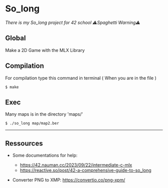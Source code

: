 # So_long

_There is my So_long project for 42 school ⚠️Spaghetti Warning⚠️_

## Global

Make a 2D Game with the MLX Library

## Compilation

For compilation type this command in terminal ( When you are in the file )
```
$ make
```

## Exec

Many maps is in the directory 'maps/'
```
$ ./so_long map/map2.ber
```
***

## Ressources

* Some documentations for help: 
  *  https://42.nauman.cc/2023/09/22/intermediate-c-mlx
  *  https://reactive.so/post/42-a-comprehensive-guide-to-so_long

* Converter PNG to XMP: https://convertio.co/png-xpm/
